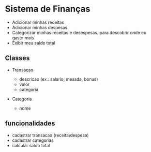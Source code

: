 # Sistema de Finanças

- Adicionar minhas receitas
- Adicionar minhas despesas 
- Categorizar minhas receitas e desespesas. para descobrir onde eu gasto mais
- Exibir meu saldo total

## Classes

- Transacao
    - descricao (ex.: salario, mesada, bonus)
    - valor
    - categoria

- Categoria
    - nome

## funcionalidades

- cadastrar transacao (receita\despesa)
- cadastrar categorias
- calcular saldo total